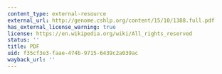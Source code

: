 ```yaml
---
content_type: external-resource
external_url: http://genome.cshlp.org/content/15/10/1388.full.pdf
has_external_license_warning: true
license: https://en.wikipedia.org/wiki/All_rights_reserved
status: ''
title: PDF
uid: f35cf3e3-faae-474b-9715-6439c2a039ac
wayback_url: ''
---
```

